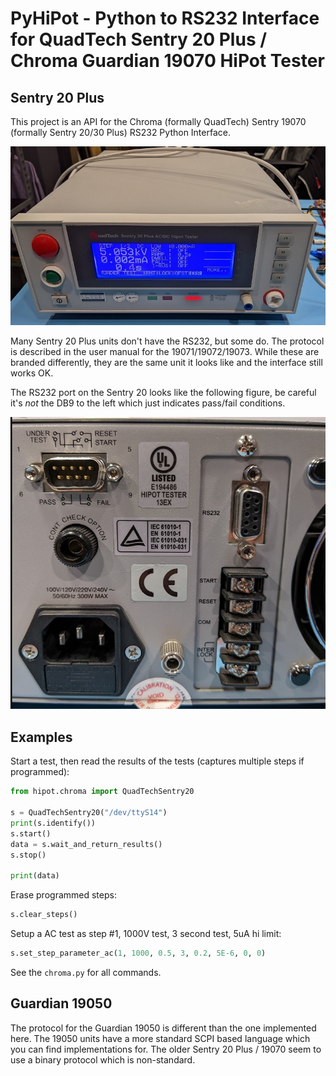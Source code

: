 # PyHiPot - Python to RS232 Interface for QuadTech Sentry 20 Plus / Chroma Guardian 19070 HiPot Tester

## Sentry 20 Plus

This project is an API for the Chroma (formally QuadTech) Sentry 19070 (formally Sentry 20/30 Plus) RS232 Python Interface.

![](photo/sentry20plus.jpg)

Many Sentry 20 Plus units don't have the RS232, but some do. The protocol is described in the user manual for the 19071/19072/19073.
While these are branded differently, they are the same unit it looks like and the interface still works OK.

The RS232 port on the Sentry 20 looks like the following figure, be careful it's *not* the DB9 to the left which just indicates
pass/fail conditions.

![](photo/sentry20rs232.jpg)

## Examples

Start a test, then read the results of the tests (captures multiple steps if programmed):

```python
from hipot.chroma import QuadTechSentry20

s = QuadTechSentry20("/dev/ttyS14")
print(s.identify())
s.start()
data = s.wait_and_return_results()
s.stop()

print(data)
```

Erase programmed steps:

```python
s.clear_steps()
```

Setup a AC test as step #1, 1000V test, 3 second test, 5uA hi limit:

```python
s.set_step_parameter_ac(1, 1000, 0.5, 3, 0.2, 5E-6, 0, 0)
```

See the `chroma.py` for all commands.

## Guardian 19050

The protocol for the Guardian 19050 is different than the one implemented here. The 19050 units have a more standard
SCPI based language which you can find implementations for. The older Sentry 20 Plus / 19070 seem to use a binary
protocol which is non-standard.
